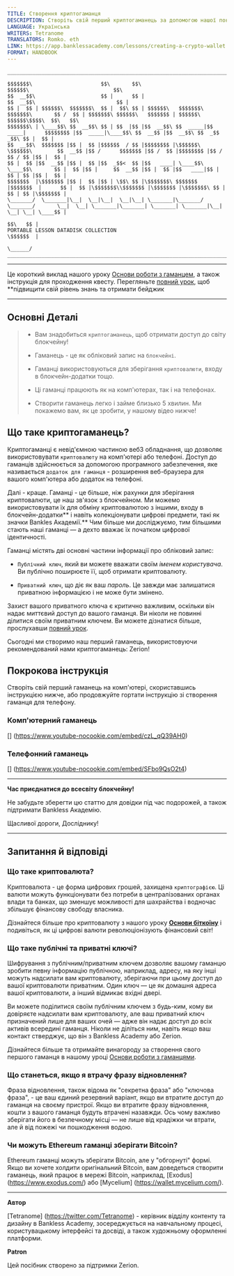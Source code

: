 ```yaml
---
TITLE: Створення криптогаманця
DESCRIPTION: Створіть свій перший криптогаманець за допомогою нашої покрокової інструкції.
LANGUAGE: Українська
WRITERS: Tetranome
TRANSLATORS: Romko. eth
LINK: https://app.banklessacademy.com/lessons/creating-a-crypto-wallet
FORMAT: HANDBOOK
---
```


```
__________________________________________________________________________________________________________________________________________________________

$$$$$$$\                      $$\       $$\                                      $$$$$$\                           $$\                                   
$$  __$$\                     $$ |      $$ |                                    $$  __$$\                          $$ |                                  
$$ |  $$ | $$$$$$\  $$$$$$$\  $$ |  $$\ $$ | $$$$$$\   $$$$$$$\  $$$$$$$\       $$ /  $$ | $$$$$$$\ $$$$$$\   $$$$$$$ | $$$$$$\  $$$$$$\$$$$\  $$\   $$\ 
$$$$$$$\ | \____$$\ $$  __$$\ $$ | $$  |$$ |$$  __$$\ $$  _____|$$  _____|      $$$$$$$$ |$$  _____|\____$$\ $$  __$$ |$$  __$$\ $$  _$$  _$$\ $$ |  $$ |
$$  __$$\  $$$$$$$ |$$ |  $$ |$$$$$$  / $$ |$$$$$$$$ |\$$$$$$\  \$$$$$$\        $$  __$$ |$$ /      $$$$$$$ |$$ /  $$ |$$$$$$$$ |$$ / $$ / $$ |$$ |  $$ |
$$ |  $$ |$$  __$$ |$$ |  $$ |$$  _$$<  $$ |$$   ____| \____$$\  \____$$\       $$ |  $$ |$$ |     $$  __$$ |$$ |  $$ |$$   ____|$$ | $$ | $$ |$$ |  $$ |
$$$$$$$  |\$$$$$$$ |$$ |  $$ |$$ | \$$\ $$ |\$$$$$$$\ $$$$$$$  |$$$$$$$  |      $$ |  $$ |\$$$$$$$\\$$$$$$$ |\$$$$$$$ |\$$$$$$$\ $$ | $$ | $$ |\$$$$$$$ |
\_______/  \_______|\__|  \__|\__|  \__|\__| \_______|\_______/ \_______/       \__|  \__| \_______|\_______| \_______| \_______|\__| \__| \__| \____$$ |
                                                                                                                                               $$\   $$ |
PORTABLE LESSON DATADISK COLLECTION                                                                                                            \$$$$$$  |
                                                                                                                                                \______/
__________________________________________________________________________________________________________________________________________________________
```

---

Це короткий виклад нашого уроку [Основи роботи з гаманцем](https://app.banklessacademy.com/lessons/wallet-basics), а також інструкція для проходження квесту. Перегляньте [повний урок](https://app.banklessacademy.com/lessons/wallet-basics), щоб \*\*підвищити свій рівень знань та отримати бейджик

---

## Основні Деталі

> - Вам знадобиться `криптогаманець`, щоб отримати доступ до світу блокчейну!
>
> - Гаманець - це як обліковий запис на `блокчейні`.
>
> - Гаманці використовуються для зберігання `криптовалюти`, входу в блокчейн-додатки тощо.
>
> - Ці гаманці працюють як на комп'ютерах, так і на телефонах.
>
> - Створити гаманець легко і займе близько 5 хвилин. Ми покажемо вам, як це зробити, у нашому відео нижче!

## Що таке криптогаманець?

Криптогаманці є невід'ємною частиною веб3 обладнання, що дозволяє використовувати `криптовалюту` на комп'ютері або телефоні. Доступ до гаманців здійснюється за допомогою програмного забезпечення, яке називається `додаток для гаманця` - розширення веб-браузера для вашого комп'ютера або додаток на телефоні.

Далі - краще. Гаманці - це більше, ніж рахунки для зберігання криптовалюти, це наш зв'язок з блокчейном. Ми можемо використовувати їх для обміну криптовалютою з іншими, входу в блокчейн-додатки\*\* і навіть колекціонувати цифрові предмети, такі як значки Bankles Академії.\*\* Чим більше ми досліджуємо, тим більшими стають наші гаманці — а дехто вважає їх початком цифрової ідентичності.

Гаманці містять дві основні частини інформації про обліковий запис:

- `Публічний ключ`, який ви можете вважати своїм _іменем користувача_. Ви публічно поширюєте її, щоб отримати криптовалюту.

- `Приватний ключ`, що діє як ваш _пароль_. Це завжди має залишатися приватною інформацією і не може бути змінено.

Захист вашого приватного ключа є критично важливим, оскільки він надає миттєвий доступ до вашого гаманця. Ви ніколи не повинні ділитися своїм приватним ключем. Ви можете дізнатися більше, прослухавши [повний урок](https://app.banklessacademy.com/lessons/wallet-basics).

Сьогодні ми створимо наш перший гаманець, використовуючи рекомендований нами криптогаманець: Zerion!

## Покрокова інструкція

Створіть свій перший гаманець на комп'ютері, скориставшись інструкцією нижче, або продовжуйте гортати інструкцію зі створення гаманця для телефону.

### Комп'ютерний гаманець

[] (https://www.youtube-nocookie.com/embed/czL_qQ39AH0)

### Телефонний гаманець

[] (https://www.youtube-nocookie.com/embed/SFbo9QsO2t4)

---

**Час приєднатися до всесвіту блокчейну!**

Не забудьте зберегти цю статтю для довідки під час подорожей, а також підтримати Bankless Академію.

Щасливої дороги, Досліднику!

---

## Запитання й відповіді

### Що таке криптовалюта?

Криптовалюта - це форма цифрових грошей, захищена `криптографією`. Ці валюти можуть функціонувати без потреби в централізованих органах влади та банках, що зменшує можливості для шахрайства і водночас збільшує фінансову свободу власника.

Дізнайтеся більше про криптовалюту з нашого уроку **[Основи біткоїну](https://app.banklessacademy.com/lessons/bitcoin-basics)** і подивіться, як ці цифрові валюти революціонізують фінансовий світ!

### Що таке публічні та приватні ключі?

Шифрування з публічним/приватним ключем дозволяє вашому гаманцю зробити певну інформацію публічною, наприклад, адресу, на яку інші можуть надсилати вам криптовалюту, зберігаючи при цьому доступ до вашої криптовалюти приватним. Один ключ — це як домашня адреса вашої криптовалюти, а інший відмикає вхідні двері.

Ви можете поділитися своїм публічним ключем з будь-ким, кому ви довіряєте надсилати вам криптовалюту, але ваш приватний ключ призначений лише для ваших очей — адже він надає доступ до всіх активів всередині гаманця. Ніколи не діліться ним, навіть якщо ваш контакт стверджує, що він з Bankless Academy або Zerion.

Дізнайтеся більше та отримайте винагороду за створення свого першого гаманця в нашому уроці [Основи роботи з гаманцями](https://app.banklessacademy.com/lessons/wallet-basics).

### Що станеться, якщо я втрачу фразу відновлення?

Фраза відновлення, також відома як "секретна фраза" або "ключова фраза", - це ваш єдиний резервний варіант, якщо ви втратите доступ до гаманця на своєму пристрої. Якщо ви втратите фразу відновлення, кошти з вашого гаманця будуть втрачені назавжди. Ось чому важливо зберігати його в безпечному місці — не лише від крадіжки чи втрати, але й від пожежі чи пошкодження водою.

### Чи можуть Ethereum гаманці зберігати Bitcoin?

Ethereum гаманці можуть зберігати Bitcoin, але у "обгорнуті" формі. Якщо ви хочете холдити оригінальний Bitcoin, вам доведеться створити гаманець, який працює в мережі Bitcoin, наприклад, [Exodus] (https://www.exodus.com/) або [Mycelium] (https://wallet.mycelium.com/).

---

**Автор**

[Tetranome] (https://twitter.com/Tetranome) - керівник відділу контенту та дизайну в Bankless Academy, зосереджується на навчальному процесі, користувацькому інтерфейсі та досвіді, а також художньому оформленні платформи.

**Patron**

Цей посібник створено за підтримки Zerion.

